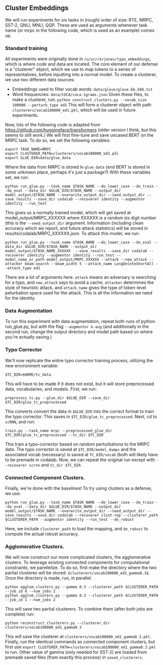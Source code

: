 ## Cluster Embeddings
We will run experiments for six tasks in (rough) order of size: RTE, MRPC, SST-2, QNLI, MNLI, QQP. These are used as arguments whenever task name (or mrpc in the following code, which is used as an example) comes up. 
### Standard training 
All experiments were originally done in ```/u/scr/erjones/typo_embeddings```, which is where code and data are located. The core element of our defense is a "clusterer" object, which we use to map tokens to a series of representatives, before inputting into a normal model. To create a clusterer, we use two different data sources: 
* Embeddings used to filter vocab words: ```data/glove/glove.6b.50d.txt```
* Word frequencies: ```data/COCA/coca-1grams.json```
Given these files, to make a clusterer, run:
```python construct_clusters.py --vocab_size 100000 --perturb_type ed1```
This will form a clusterer object with path ```clusterers/vocab100000_ed1.pkl```, which will be used in future experiments.

Now, lots of the following code is adapted from https://github.com/huggingface/transformers (older version I think, but this seems to still work.) We will first fine-tune and save uncased BERT on the MRPC task. To do so, we set the following variables:
```
export TASK_NAME=MRPC
export CLUSTERER_PATH=clusterers/vocab100000_ed1.pkl
export GLUE_DIR=data/glue_data
```
Where the data from MRPC is stored in ```glue_data``` (and BERT is stored in some unknown place, perhaps it's just a package?) With these variables set, we run:
```
python run_glue.py --task_name $TASK_NAME --do_lower_case --do_train --do_eval --data_dir $GLUE_DIR/$TASK_NAME --output_dir model_output/$TASK_NAME --overwrite_output_dir --seed_output_dir --save_results --save_dir codalab --recoverer identity --augmentor identity --run_test
```
This gives us a normally trained model, which will get saved at model_output/MRPC_XXXXXX where XXXXXX is a random six digit number (this is the ```--seed_output_dir``` argument. Information (including clean accuracy which we report, and future attack statistics) will be stored in results/codalab/MRPC_XXXXXX.json. To attack this model, we run: 
```
python run_glue.py --task_name $TASK_NAME --do_lower_case --do_eval --data_dir $GLUE_DIR/$TASK_NAME --output_dir model_output/$TASK_NAME_XXXXXX  --save_results --save_dir codalab --recoverer identity --augmentor identity --run_test --model_name_or_path model_output/MRPC_XXXXXX --attack --new_attack --attacker beam-search --beam_width 5 --attack_name LongDeleteShortAll --attack_type ed1
```
There are a lot of arguments here. ```attack``` means an adversary is searching for a typo, and ```new_attack``` says to avoid a cache. ```attacker``` determines the style of heuristic attack, and ```attack_name``` gives the type of token-level peturbation space used for the attack. This is all the information we need for the identity. 
### Data Augmentation
To run this experiment with data augmentation, repeat both runs of python run_glue.py, but with the flag ```--augmentor k-aug``` (and additionally in the second run, change the output directory and model path based on where you're actually saving.)

### Typo Corrector
We'll now replicate the entire typo corrector training process, utilizing the new environment variable:
```
$TC_DIR=$HOME/tc_data
```
This will have to be made if it does not exist, but it will store preprocessed data, vocabularies, and models. First, we run: 
```
preprocess_tc.py --glue_dir $GLUE_DIR --save_dir $TC_DIR/glue_tc_preprocessed
```
This converts convert the data in ```$GLUE_DIR``` into the correct format to train the typo corrector. This saves in ```
$TC_DIR/glue_tc_preprocessed
```. Next, cd to `scRNN`, and run:
```
train.py --task_name mrpc --preprocessed_glue_dir $TC_DIR/glue_tc_preprocessed --tc_dir $TC_DIR
```
This train a typo-corrector based on random perturbations to the MRPC data. The typo corrector is saved at `$TC_DIR/model_dumps` and the associated vocab (necessary) is saved at `TC_DIR/vocab` (both will likely have to be premade in codalab. Now, we can repeat the original run except with ```--recoverer scrnn``` and ```tc_dir $TC_DIR```.

### Connected Component Clusters.
Finally, we're done with the baselines! To try using clusters as a defense, we use:
```
python run_glue.py --task_name $TASK_NAME --do_lower_case --do_train --do_eval --data_dir $GLUE_DIR/$TASK_NAME --output_dir model_output/$TASK_NAME --overwrite_output_dir --seed_output_dir --save_results --save_dir codalab --recoverer clust-rep --clusterer_path $CLUSTERER_PATH --augmentor identity --run_test --do_robust
```
Here, we include ```clusterer_path``` to load the mapping, and ```do_robust``` to compute the actual robust accuracy.

### Agglomerative Clusters. 
We will now construct our more complicated clusters, the agglomerative clusters. To leverage existing connected components for computational constraints, we parellelize. To do so, first make the directory where the two partial clusteres will be stored: `$clusterers/vocab100000_ed1_gamma0.3$`. Once the directory is made, run, in parallel: 
```
python agglom_clusters.py --gamma 0.3 --clusterer_path $CLUSTERER_PATH --job_id 0 --num_jobs 2
python agglom_clusters.py --gamma 0.3 --clusterer_path $CLUSTERER_PATH --job_id 1 --num_jobs 2
```
This will save two partial clusterers. To combine them (after both jobs are complete) run:
```
python reconstruct_clusterers.py --clusterer_dir clusterers/vocab100000_ed1_gamma0.3
```
This will save the clusterer at ```clusterers/vocab100000_ed1_gamma0.3.pkl```. Finally, run the identical commands as connected component clusters, but first use ```export CLUSTERER_PATH=clusterers/vocab100000_ed1_gamma0.3.pkl``` to run. Other value of gamma (only needed for SST-2) are loaded from premade saved files (from exactly this process) in ```saved_clusterers```.

